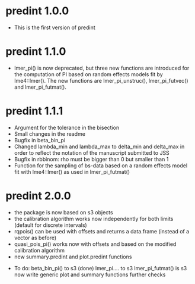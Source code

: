 # predint 1.0.0

* This is the first version of predint


# predint 1.1.0
* lmer_pi() is now deprecated, but three new functions are introduced for the
computation of PI based on random effects models fit by lme4::lmer(). The new 
functions are lmer_pi_unstruc(), lmer_pi_futvec() and lmer_pi_futmat().

# predint 1.1.1
* Argument for the tolerance in the bisection
* Small changes in the readme
* Bugfix in beta_bin_pi
* Changed lambda_min and lambda_max to delta_min and delta_max in order
        to reflect the notation of the manuscript submitted to JSS
* Bugfix in rbbinom: rho must be bigger than 0 but smaller than 1
* Function for the sampling of bs-data based on a random effects model fit with lme4::lmer()
  as used in lmer_pi_futmat()
  
# predint 2.0.0
* the package is now based on s3 objects
* the calibration algorithm works now independently for both limits 
        (default for discrete intervals)
* rqpois() can be used with offsets and returns a data.frame (instead of a vector
        as before)
* quasi_pois_pi() works now with offsets and based on the modified calibration algorithm
* new summary.predint and plot.predint functions

+ To do:
        beta_bin_pi() to s3 (done)
        lmer_pi.... to s3
          lmer_pi_futmat() is s3 now
        write generic plot and summary functions
        further checks
